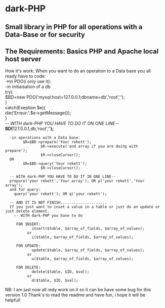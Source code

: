 # dark-PHP
Small library in PHP for all operations with a Data-Base or for security
---------------------------------------------------------------------------------------------------------
The Requirements:
Basics PHP and Apache local host server
------------------------------------------------------------------------------------------------------
How it's work:
When you want to do an operation to a Data base you all ready have to code:<br>
  ->In PDO(i only use it):	<br>
      -in initiaisation of a db<br>
      try{<br>
        $BD=new PDO('mysql:host=127.0.0.1;dbname=db','root','');<br>
      }<br>
      catch(Exeption $e){<br>
        die('Erreur:'.$e->getMessage());<br>
      }<br>
      <i>-- WITH dark-PHP YOU HAVE TO DO IT ON ONE LINE--</i><br>
      <b>BD(</b>127.0.0.1,db,'root',''<b>);</b><br>
      
      -in operations with a Data base:
      		$R=$BD->prepare('Your rekett');
					$R->execute('and array if you are doing with prepare');
					$R->closeCursor();
      OR
        	$R=$BD->query('Your rekett');
					$R->closeCursor();
          
      -- WITH dark-PHP YOU HAVE TO DO IT IN ONE LINE--
      prepare('your rekett','Your array'); OR p('your rekett','Your array');
      and for query:
        query('your rekett'); OR q('your rekett');
        
      -- AND IT IS NOT FINISH.....................
      If you just want to inset a value in a table or just do an update or just delete element, 
        -- WITH dark-PHP you have to do
         
         FOR INSERT:
                insert($table, $array_of_fields, $array_of_values);
              or
                i($table, $array_of_fields, $array_of_values);
         
         FOR UPDATE:
                update($table, $array_of_fields, $array_of_values);
              or
                u($table, $array_of_fields, $array_of_values);
         
         FOR DELETE:
                delete($table, $ID, $val);
              or
                d($table, $ID, $val);
                
 NB: I am just now all redy work on it so it can be have some bug for this version 1.0
 Thank's to read the readme and have fun, i hope it will be helpfull

